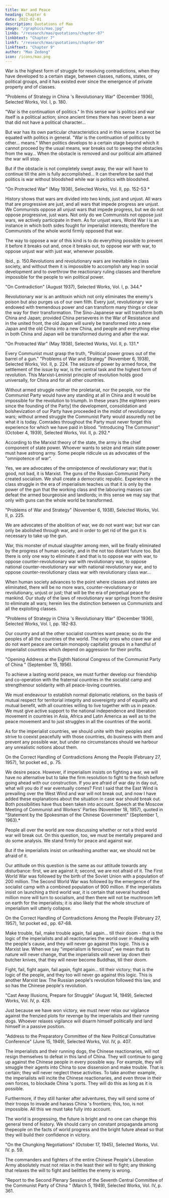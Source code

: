 ```yaml
---
title: War and Peace
heading: Chapter 6
date: 2022-02-01
description: Quotations of Mao
image: "/graphics/mao.jpg"
linkb: "/research/mao/quotations/chapter-07"
linkbtext: "Chapter 7"
linkf: "/research/mao/quotations/chapter-09"
linkftext: "Chapter 9"
author: "Mao Zedong"
icon: /icons/mao.png
---
```


War is the highest form of struggle for resolving contradictions, when they
have developed to a certain stage, between classes, nations, states, or political
groups, and it has existed ever since the emergence of private property and of
classes.

"Problems of Strategy in China 's Revolutionary War" (December 1936), Selected
Works, Vol. I, p. 180.

"War is the continuation of politics." In this sense war is politics and war
itself is a political action; since ancient times there has never been a war that
did not have a political character…

But war has its own particular characteristics and in this sense it cannot be equated with politics in general. "War is the continuation of politics by other… means." When politics develops to a certain stage beyond which it cannot proceed by the usual means, war breaks out to sweep the obstacles from the way… When the obstacle is removed and our political aim attained the war will stop. 

But if the obstacle is not completely swept away, the war will have to continue till the aim is fully accomplished… It can therefore be said that politics is war without bloodshed while war is politics with bloodshed.

"On Protracted War" (May 1938), Selected Works, Vol. II, pp. 152-53 *

History shows that wars are divided into two kinds, just and unjust. All wars that are progressive are just, and all wars that impede progress are unjust. We Communists oppose all unjust wars that impede progress, but we do not oppose progressive, just wars. Not only do we Communists not oppose just wars, we actively participate in them. As for unjust wars, World War I is an instance in which both sides fought for imperialist interests; therefore the Communists of the whole world firmly opposed that war. 

The way to oppose a war of this kind is to do everything possible to prevent it before it breaks out and, once it breaks out, to oppose war with war, to oppose unjust war with just war, whenever possible. 

Ibid., p. 150.Revolutions and revolutionary wars are inevitable in class society, and without them it is impossible to accomplish any leap in social development and to overthrow the reactionary ruling classes and therefore impossible for the people to win political power.

"On Contradiction" (August 1937), Selected Works, Vol. I, p. 344.*

Revolutionary war is an antitoxin which not only eliminates the enemy's poison but also purges us of our own filth. Every just, revolutionary war is endowed with tremendous power and can transform many things or clear the way for their transformation. The Sino-Japanese war will transform both China and Japan; provided China perseveres in the War of Resistance and in the united front, the old Japan will surely be transformed into a new Japan and the old China into a new China, and people and everything else in both China and Japan will be transformed during and after the war. 

"On Protracted War" (May 1938), Selected Works, Vol. II, p. 131.*

Every Communist must grasp the truth, "Political power grows out of the barrel of a gun."
"Problems of War and Strategy" (November 6, 1938), Selected Works, Vol. II, p. 224.
The seizure of power by armed force, the settlement of the issue by war, is
the central task and the highest form of revolution. This Marxist-Leninist
principle of revolution holds good universally, for China and for all other
countries.

Without armed struggle neither the proletariat, nor the people, nor the Communist Party would have any standing at all in China and it would be impossible for the revolution to triumph. In these years [the eighteen years since the founding of the Party] the development, consolidation and bolshevization of our Party have proceeded in the midst of revolutionary wars; without armed struggle the Communist Party would assuredly not be what it is today. Comrades throughout the Party must never forget this experience for which we have paid in blood.
"Introducing The Communist" (October 4, 1939), Selected Works, Vol. II, p. 292.*

According to the Marxist theory of the state, the army is the chief component of state power. Whoever wants to seize and retain state power must have astrong army. Some people ridicule us as advocates of the "omnipotence of war". 

Yes, we are advocates of the omnipotence of revolutionary war; that is good, not bad, it is Marxist. The guns of the Russian Communist Party created socialism. We shall create a democratic republic. Experience in the class struggle in the era of imperialism teaches us that it is only by the power of the gun that the working class and the labouring masses can defeat the armed bourgeoisie and landlords; in this sense we may say that only with guns can the whole world be transformed. 

"Problems of War and Strategy" (November 6, 1938), Selected Works, Vol. II, p. 225.

We are advocates of the abolition of war, we do not want war; but war can only be abolished through war, and in order to get rid of the gun it is necessary to take up the gun.


War, this monster of mutual slaughter among men, will be finally eliminated by the progress of human society, and in the not too distant future too. But there is only one way to eliminate it and that is to oppose war with war, to oppose counter-revolutionary war with revolutionary war, to oppose national counter-revolutionary war with national revolutionary war, and to oppose
counter-revolutionary class war with revolutionary class war… 

When human society advances to the point where classes and states are eliminated, there will be no more wars, counter-revolutionary or revolutionary, unjust or just; that will be the era of perpetual peace for mankind. Our study of the laws of revolutionary war springs from the desire to eliminate all wars; herein lies the distinction between us Communists and all the exploiting classes. 

"Problems of Strategy in China 's Revolutionary War" (December 1936), Selected Works, Vol. I, pp. 182-83.

Our country and all the other socialist countries want peace; so do the peoples of all the countries of the world. The only ones who crave war and do not want peace are certain monopoly capitalist groups in a handful of imperialist countries which depend on aggression for their profits.

"Opening Address at the Eighth National Congress of the Communist Party of China "
(September 15, 1956).

To achieve a lasting world peace, we must further develop our friendship and
co-operation with the fraternal countries in the socialist camp and strengthenour solidarity with all peace-loving countries. 

We must endeavour to establish normal diplomatic relations, on the basis of mutual respect for territorial integrity and sovereignty and of equality and mutual benefit, with all countries willing to live together with us in peace. We must give active support to the national independence and liberation movement in countries in Asia, Africa and Latin America as well as to the peace movement and to just struggles in all the countries of the world.

As for the imperialist countries, we should unite with their peoples and strive to coexist peacefully with those countries, do business with them and prevent any possible war, but under no circumstances should we harbour any unrealistic notions about them.

On the Correct Handling of Contradictions Among the People (February 27, 1957), 1st pocket ed., p. 75.

We desire peace. However, if imperialism insists on fighting a war, we will
have no alternative but to take the firm resolution to fight to the finish before
going ahead with our construction. If you are afraid of war day in day out,
what will you do if war eventually comes? First I said that the East Wind is
prevailing over the West Wind and war will not break out, and now I have
added these explanations about the situation in case war should break out.
Both possibilities have thus been taken into account.
Speech at the Moscow Meeting of Communist and Workers' Parties (November 18,
1957), quoted in "Statement by the Spokesman of the Chinese Government"
(September 1, 1963).*

People all over the world are now discussing whether or not a third world war will break out. On this question, too, we must be mentally prepared and do some analysis. We stand firmly for peace and against war. 

But if the imperialists insist on unleashing another war, we should not be afraid of it.

Our attitude on this question is the same as our attitude towards any disturbance: first, we are against it; second, we are not afraid of it. The First World War was followed by the birth of the Soviet Union with a population of 200 million. The Second World War was followed by the emergence of the socialist camp with a combined population of 900 million. If the imperialists insist on launching a third world war, it is certain that several hundred million more will turn to socialism, and then there will not be muchroom left on earth for the imperialists; it is also likely that the whole structure of imperialism will utterly collapse. 

On the Correct Handling of Contradictions Among the People (February 27, 1957), 1st pocket ed., pp. 67-68.

Make trouble, fail, make trouble again, fail again… till their doom - that is the logic of the imperialists and all reactionaries the world over in dealing with the people's cause, and they will never go against this logic. This is a Marxist law. When we say "imperialism is ferocious", we mean that its nature will never change, that the imperialists will never lay down their butcher knives, that they will never become Buddhas, till their doom.

Fight, fail, fight again, fail again, fight again… till their victory; that is the logic of the people, and they too will never go against this logic. This is another Marxist law. The Russian people's revolution followed this law, and so has the Chinese people's revolution.

"Cast Away Illusions, Prepare for Struggle" (August 14, 1949), Selected Works, Vol. IV, p. 428.

Just because we have won victory, we must never relax our vigilance against the frenzied plots for revenge by the imperialists and their running dogs. Whoever relaxes vigilance will disarm himself politically and land himself in a passive position.

"Address to the Preparatory Committee of the New Political Consultative Conference"
(June 15, 1949), Selected Works, Vol. IV, p. 407.

The imperialists and their running dogs, the Chinese reactionaries, will not resign themselves to defeat in this land of China. They will continue to gang up against the Chinese people in every possible way. For example, they will smuggle their agents into China to sow dissension and make trouble. That is certain; they will never neglect these activities. To take another example, the
imperialists will incite the Chinese reactionaries, and even throw in their own forces, to blockade China 's ports. They will do this as long as it is possible. 

Furthermore, if they still hanker after adventures, they will send some of their troops to invade and harass China 's frontiers; this, too, is not impossible. All this we must take fully into account.

The world is progressing, the future is bright and no one can change this
general trend of history. We should carry on constant propaganda among thepeople on the facts of world progress and the bright future ahead so that they
will build their confidence in victory.

"On the Chungking Negotiations" (October 17, 1945), Selected Works, Vol. IV. p. 59.


The commanders and fighters of the entire Chinese People's Liberation Army
absolutely must not relax in the least their will to fight; any thinking that
relaxes the will to fight and belittles the enemy is wrong.

"Report to the Second Plenary Session of the Seventh Central Committee of the
Communist Party of China " (March 5, 1949), Selected Works, Vol. IV, p. 361.
